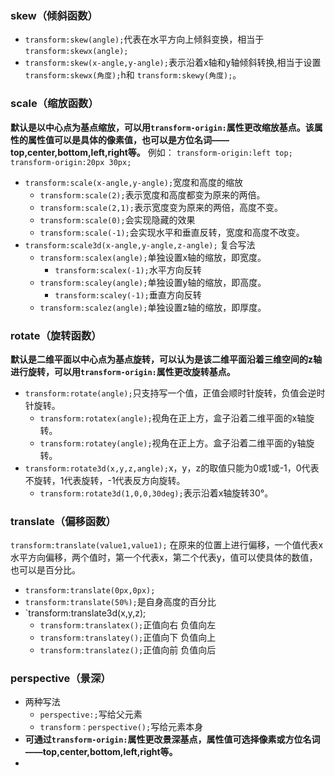 ### skew（倾斜函数）
- `transform:skew(angle);`代表在水平方向上倾斜变换，相当于`transform:skewx(angle);`
- `transform:skew(x-angle,y-angle);`表示沿着x轴和y轴倾斜转换,相当于设置 `transform:skewx(角度);`h和 `transform:skewy(角度);`。

### scale（缩放函数）
**默认是以中心点为基点缩放，可以用`transform-origin:`属性更改缩放基点。该属性的属性值可以是具体的像素值，也可以是方位名词——top,center,bottom,left,right等。**
例如：
	`transform-origin:left top;`
	`transform-origin:20px 30px;`
- `transform:scale(x-angle,y-angle);`宽度和高度的缩放
	- `transform:scale(2);`表示宽度和高度都变为原来的两倍。
	- `transform:scale(2,1);`表示宽度变为原来的两倍，高度不变。
	- `transform:scale(0);`会实现隐藏的效果
	- `transform:scale(-1);`会实现水平和垂直反转，宽度和高度不改变。
- `transform:scale3d(x-angle,y-angle,z-angle);` 复合写法
	- `transform:scalex(angle);`单独设置x轴的缩放，即宽度。
		- `transform:scalex(-1);`水平方向反转
	-  `transform:scaley(angle);`单独设置y轴的缩放，即高度。
		- `transform:scaley(-1);`垂直方向反转
	- `transform:scalez(angle);`单独设置z轴的缩放，即厚度。
  
### rotate（旋转函数）
**默认是二维平面以中心点为基点旋转，可以认为是该二维平面沿着三维空间的z轴进行旋转，可以用`transform-origin:`属性更改旋转基点。**
- `transform:rotate(angle);`只支持写一个值，正值会顺时针旋转，负值会逆时针旋转。
	- `transform:rotatex(angle);`视角在正上方，盒子沿着二维平面的x轴旋转。
	- `transform:rotatey(angle);`视角在正上方。盒子沿着二维平面的y轴旋转。
- `transform:rotate3d(x,y,z,angle);`x，y，z的取值只能为0或1或-1，0代表不旋转，1代表旋转，-1代表反方向旋转。
	-  `transform:rotate3d(1,0,0,30deg);`表示沿着x轴旋转30°。

### translate（偏移函数）
`transform:translate(value1,value1);`
在原来的位置上进行偏移，一个值代表x水平方向偏移，两个值时，第一个代表x，第二个代表y，值可以使具体的数值，也可以是百分比。
- `transform:translate(0px,0px);`
- `transform:translate(50%);`是自身高度的百分比
- `transform:translate3d(x,y,z);
	- `transform:translatex();`正值向右 负值向左
	- `transform:translatey();`正值向下 负值向上
	- `transform:translatez();`正值向前 负值向后

### perspective（景深）
- 两种写法
	- `perspective:;`写给父元素
	- `transform：perspective();`写给元素本身
- **可通过`transform-origin:`属性更改景深基点，属性值可选择像素或方位名词——top,center,bottom,left,right等。**
- 


